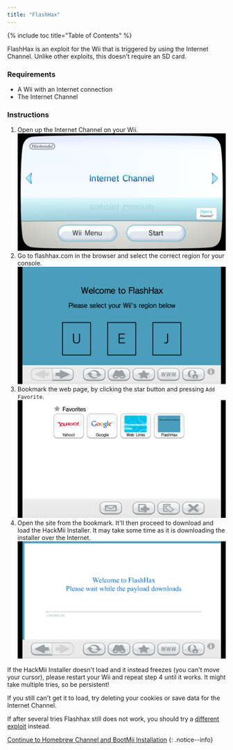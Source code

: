```yaml
---
title: "FlashHax"
---
```


{% include toc title="Table of Contents" %}

FlashHax is an exploit for the Wii that is triggered by using the Internet Channel. Unlike other exploits, this doesn't require an SD card.

### Requirements

* A Wii with an Internet connection
* The Internet Channel

### Instructions

1. Open up the Internet Channel on your Wii.
    ![Internet Channel Wii Menu](/images/exploits/flashhax/internet-channel-start.png)
1. Go to flashhax.com in the browser and select the correct region for your console.
    ![Flashhax Region Select](/images/exploits/flashhax/select-region.png)
1. Bookmark the web page, by clicking the star button and pressing `Add Favorite`.
    ![Bookmark Flashhax](/images/exploits/flashhax/bookmark-page.png)
1. Open the site from the bookmark. It'll then proceed to download and load the HackMii Installer. It may take some time as it is downloading the installer over the Internet.
    ![Downloading Flashhax](/images/exploits/flashhax/wait-for-download.png)

If the HackMii Installer doesn't load and it instead freezes (you can't move your cursor), please restart your Wii and repeat step 4 until it works. It might take multiple tries, so be persistent!

If you still can't get it to load, try deleting your cookies or save data for the Internet Channel.

If after several tries Flashhax still does not work, you should try a [different exploit](get-started) instead.


[Continue to Homebrew Channel and BootMii Installation](hbc)
{: .notice--info}
